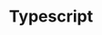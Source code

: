 ---
layout: typescript
title: Typescript
svg: typescript
permalink: /typescript/
date_updated: "September 20, 2022"
completion_time: "16 Hours"
---